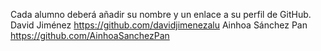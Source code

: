 Cada alumno deberá añadir su nombre y un enlace a su perfil de GitHub.
David Jiménez https://github.com/davidjimenezalu
Ainhoa Sánchez Pan https://github.com/AinhoaSanchezPan
